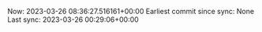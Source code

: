 Now: 2023-03-26 08:36:27.516161+00:00 Earliest commit since sync: None Last sync: 2023-03-26 00:29:06+00:00
